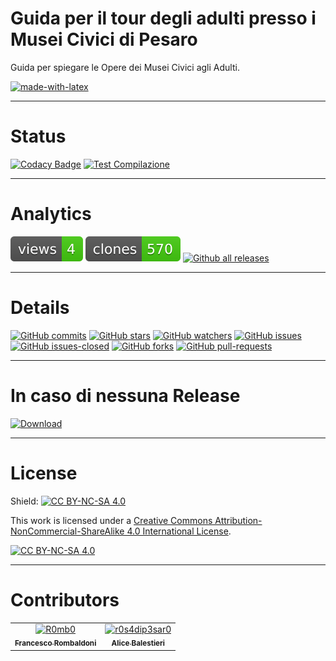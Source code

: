 # Guida per il tour degli adulti presso i Musei Civici di Pesaro
Guida per spiegare le Opere dei Musei Civici agli Adulti.

[![made-with-latex](https://img.shields.io/badge/Made%20with-LaTeX-1f425f.svg)](https://www.latex-project.org/)

---

# Status
[![Codacy Badge](https://app.codacy.com/project/badge/Grade/1ef075dba4a14be5ad7590d05c852950)](https://app.codacy.com/gh/Pomodoro-Musei-di-Pesaro/Guida-per-Tour-Audulti-Musei-Civici/dashboard?utm_source=gh&utm_medium=referral&utm_content=&utm_campaign=Badge_grade)
[![Test Compilazione](https://github.com/Pomodoro-Musei-di-Pesaro/Guida-per-Tour-Audulti-Musei-Civici/actions/workflows/LaTeX_Action.yml/badge.svg?branch=main&event=push)](https://github.com/Pomodoro-Musei-di-Pesaro/Guida-per-Tour-Audulti-Musei-Civici/actions/workflows/LaTeX_Action.yml)

---

# Analytics
[![views](https://raw.githubusercontent.com/Pomodoro-Musei-di-Pesaro/Guida-per-Tour-Audulti-Musei-Civici/traffic/traffic-Guida-per-Tour-Audulti-Musei-Civici/views.svg)](https://github.com/Pomodoro-Musei-di-Pesaro/Guida-per-Tour-Audulti-Musei-Civici)
[![clones](https://raw.githubusercontent.com/Pomodoro-Musei-di-Pesaro/Guida-per-Tour-Audulti-Musei-Civici/traffic/traffic-Guida-per-Tour-Audulti-Musei-Civici/clones.svg)](https://github.com/Pomodoro-Musei-di-Pesaro/Guida-per-Tour-Audulti-Musei-Civici)
[![Github all releases](https://img.shields.io/github/downloads/Pomodoro-Musei-di-Pesaro/Guida-per-Tour-Audulti-Musei-Civici/total.svg)](https://GitHub.com/Pomodoro-Musei-di-Pesaro/Guida-per-Tour-Audulti-Musei-Civici/releases/)


---

# Details
[![GitHub commits](https://badgen.net/github/commits/Pomodoro-Musei-di-Pesaro/Guida-per-Tour-Audulti-Musei-Civici)](https://GitHub.com/Pomodoro-Musei-di-Pesaro/Guida-per-Tour-Audulti-Musei-Civici/commit/)
[![GitHub stars](https://badgen.net/github/stars/Pomodoro-Musei-di-Pesaro/Guida-per-Tour-Audulti-Musei-Civici)](https://GitHub.com/Pomodoro-Musei-di-Pesaro/Guida-per-Tour-Audulti-Musei-Civici/stargazers/)
[![GitHub watchers](https://img.shields.io/github/watchers/Pomodoro-Musei-di-Pesaro/Guida-per-Tour-Audulti-Musei-Civici?color=blue)](https://github.com/Pomodoro-Musei-di-Pesaro/Guida-per-Tour-Audulti-Musei-Civici/watchers)
[![GitHub issues](https://img.shields.io/github/issues/Pomodoro-Musei-di-Pesaro/Guida-per-Tour-Audulti-Musei-Civici.svg)](https://GitHub.com/Pomodoro-Musei-di-Pesaro/Guida-per-Tour-Audulti-Musei-Civici/issues/)
[![GitHub issues-closed](https://img.shields.io/github/issues-closed/Pomodoro-Musei-di-Pesaro/Guida-per-Tour-Audulti-Musei-Civici.svg)](https://GitHub.com/Pomodoro-Musei-di-Pesaro/Guida-per-Tour-Audulti-Musei-Civici/issues?q=is%3Aissue+is%3Aclosed)
[![GitHub forks](https://badgen.net/github/forks/Pomodoro-Musei-di-Pesaro/Guida-per-Tour-Audulti-Musei-Civici/)](https://GitHub.com/Pomodoro-Musei-di-Pesaro/Guida-per-Tour-Audulti-Musei-Civici/network/)
[![GitHub pull-requests](https://img.shields.io/github/issues-pr/Pomodoro-Musei-di-Pesaro/Guida-per-Tour-Audulti-Musei-Civici.svg)](https://GitHub.com/Pomodoro-Musei-di-Pesaro/Guida-per-Tour-Audulti-Musei-Civici/pull/)

---

# In caso di nessuna Release
[![Download](https://custom-icon-badges.demolab.com/badge/-Scarica%20i%20documenti%20dimostrativi-blue?style=for-the-badge&logo=download&logoColor=white "Documenti")](https://nightly.link/Pomodoro-Musei-di-Pesaro/Guida-per-Tour-Audulti-Musei-Civici/workflows/LaTeX_Action/main/Relazione.zip)

---

# License
Shield: [![CC BY-NC-SA 4.0][cc-by-nc-sa-shield]][cc-by-nc-sa]

This work is licensed under a
[Creative Commons Attribution-NonCommercial-ShareAlike 4.0 International License][cc-by-nc-sa].

[![CC BY-NC-SA 4.0][cc-by-nc-sa-image]][cc-by-nc-sa]

[cc-by-nc-sa]: http://creativecommons.org/licenses/by-nc-sa/4.0/
[cc-by-nc-sa-image]: https://licensebuttons.net/l/by-nc-sa/4.0/88x31.png
[cc-by-nc-sa-shield]: https://img.shields.io/badge/License-CC%20BY--NC--SA%204.0-lightgrey.svg

---

# Contributors
<!-- readme: collaborators,contributors -start -->
<table>
<tr>
    <td align="center">
        <a href="https://github.com/R0mb0">
            <img src="https://avatars.githubusercontent.com/u/72658034?v=4" width="100;" alt="R0mb0"/>
            <br />
            <sub><b>Francesco Rombaldoni</b></sub>
        </a>
    </td>
    <td align="center">
        <a href="https://github.com/r0s4dip3sar0">
            <img src="https://avatars.githubusercontent.com/u/130976709?v=4" width="100;" alt="r0s4dip3sar0"/>
            <br />
            <sub><b>Alice Balestieri</b></sub>
        </a>
    </td></tr>
</table>
<!-- readme: collaborators,contributors -end -->
